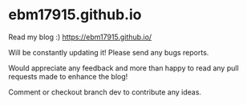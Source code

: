 # ebm17915.github.io

Read my blog :) https://ebm17915.github.io/ 

Will be constantly updating it! Please send any bugs reports.

Would appreciate any feedback and more than happy to read any pull requests made to enhance the blog!

Comment or checkout branch dev to contribute any ideas.


